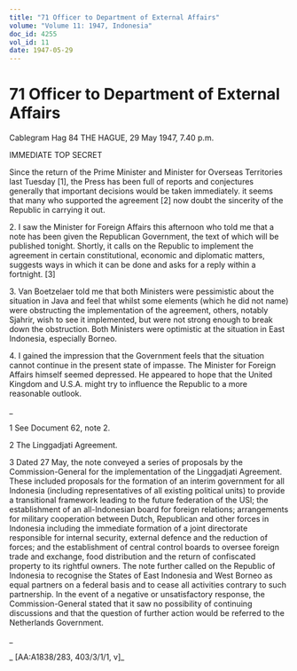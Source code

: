 ```yaml
---
title: "71 Officer to Department of External Affairs"
volume: "Volume 11: 1947, Indonesia"
doc_id: 4255
vol_id: 11
date: 1947-05-29
---
```


# 71 Officer to Department of External Affairs

Cablegram Hag 84 THE HAGUE, 29 May 1947, 7.40 p.m.

IMMEDIATE TOP SECRET

Since the return of the Prime Minister and Minister for Overseas Territories last Tuesday [1], the Press has been full of reports and conjectures generally that important decisions would be taken immediately. it seems that many who supported the agreement [2] now doubt the sincerity of the Republic in carrying it out.

2\. I saw the Minister for Foreign Affairs this afternoon who told me that a note has been given the Republican Government, the text of which will be published tonight. Shortly, it calls on the Republic to implement the agreement in certain constitutional, economic and diplomatic matters, suggests ways in which it can be done and asks for a reply within a fortnight. [3]

3\. Van Boetzelaer told me that both Ministers were pessimistic about the situation in Java and feel that whilst some elements (which he did not name) were obstructing the implementation of the agreement, others, notably Sjahrir, wish to see it implemented, but were not strong enough to break down the obstruction. Both Ministers were optimistic at the situation in East Indonesia, especially Borneo.

4\. I gained the impression that the Government feels that the situation cannot continue in the present state of impasse. The Minister for Foreign Affairs himself seemed depressed. He appeared to hope that the United Kingdom and U.S.A. might try to influence the Republic to a more reasonable outlook.

_

1 See Document 62, note 2.

2 The Linggadjati Agreement.

3 Dated 27 May, the note conveyed a series of proposals by the Commission-General for the implementation of the Linggadjati Agreement. These included proposals for the formation of an interim government for all Indonesia (including representatives of all existing political units) to provide a transitional framework leading to the future federation of the USI; the establishment of an all-Indonesian board for foreign relations; arrangements for military cooperation between Dutch, Republican and other forces in Indonesia including the immediate formation of a joint directorate responsible for internal security, external defence and the reduction of forces; and the establishment of central control boards to oversee foreign trade and exchange, food distribution and the return of confiscated property to its rightful owners. The note further called on the Republic of Indonesia to recognise the States of East Indonesia and West Borneo as equal partners on a federal basis and to cease all activities contrary to such partnership. In the event of a negative or unsatisfactory response, the Commission-General stated that it saw no possibility of continuing discussions and that the question of further action would be referred to the Netherlands Government.

_

_ [AA:A1838/283, 403/3/1/1, v]_
